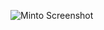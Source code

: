 ![Minto Screenshot](https://github.com/mind-protector/mind-protector.cross-browser-adaptive-layouts.io/raw/master/mind-protector.cross-browser-adaptive-layouts.io/minto/screenshot.png)
